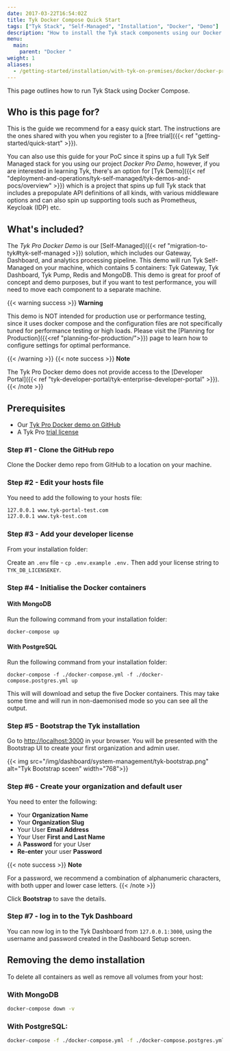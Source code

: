 ```yaml
---
date: 2017-03-22T16:54:02Z
title: Tyk Docker Compose Quick Start
tags: ["Tyk Stack", "Self-Managed", "Installation", "Docker", "Demo"]
description: "How to install the Tyk stack components using our Docker Pro-Demo proof of concept"
menu:
  main:
    parent: "Docker "
weight: 1
aliases:
  - /getting-started/installation/with-tyk-on-premises/docker/docker-pro-demo/docker-pro-demo/
---
```


This page outlines how to run Tyk Stack using Docker Compose.

## Who is this page for?
This is the guide we recommend for a easy quick start. The instructions are the ones shared with you when you register to a [free trial]({{< ref "getting-started/quick-start" >}}).

You can also use this guide for your PoC since it spins up a full Tyk Self Managed stack for you using our project *Docker Pro Demo*, however, if you are interested in learning Tyk, there's an option for [Tyk Demo]({{< ref "deployment-and-operations/tyk-self-managed/tyk-demos-and-pocs/overview" >}}) which is a project that spins up full Tyk stack that includes a prepopulate API definitions of all kinds, with various middleware options and can also spin up supporting tools such as Prometheus, Keycloak (IDP) etc.

## What's included?
The *Tyk Pro Docker Demo* is our [Self-Managed]({{< ref "migration-to-tyk#tyk-self-managed >}}) solution, which includes our Gateway, Dashboard, and analytics processing pipeline. This demo will run Tyk Self-Managed on your machine, which contains 5 containers: Tyk Gateway, Tyk Dashboard, Tyk Pump, Redis and MongoDB. This demo is great for proof of concept and demo purposes, but if you want to test performance, you will need to move each component to a separate machine.

{{< warning success >}}
**Warning**

This demo is NOT intended for production use or performance testing, since it uses docker compose and the configuration files are not specifically tuned for performance testing or high loads. Please visit the [Planning for Production]({{<ref "planning-for-production/">}}) page to learn how to configure settings for optimal performance.

{{< /warning >}}
{{< note success >}}
**Note**  

The Tyk Pro Docker demo does not provide access to the [Developer Portal]({{< ref "tyk-developer-portal/tyk-enterprise-developer-portal" >}}).
{{< /note >}}

## Prerequisites

* Our [Tyk Pro Docker demo on GitHub](https://github.com/TykTechnologies/tyk-pro-docker-demo)
* A Tyk Pro [trial license](https://pages.tyk.io/get-started-with-tyk)

### Step #1 - Clone the GitHub repo

Clone the Docker demo repo from GitHub to a location on your machine.

### Step #2 - Edit your hosts file

You need to add the following to your hosts file:

```bash
127.0.0.1 www.tyk-portal-test.com
127.0.0.1 www.tyk-test.com
```

### Step #3 - Add your developer license

From your installation folder:

Create an `.env` file - `cp .env.example .env.` Then add your license string to `TYK_DB_LICENSEKEY`.

### Step #4 - Initialise the Docker containers

#### With MongoDB

Run the following command from your installation folder:

```docker
docker-compose up
```

#### With PostgreSQL

Run the following command from your installation folder:

```docker
docker-compose -f ./docker-compose.yml -f ./docker-compose.postgres.yml up
```

This will will download and setup the five Docker containers. This may take some time and will run in non-daemonised mode so you can see all the output.

### Step #5 - Bootstrap the Tyk installation

Go to [http://localhost:3000](http://localhost:3000) in your browser. You will be presented with the Bootstrap UI to create your first organization and admin user.

{{< img src="/img/dashboard/system-management/tyk-bootstrap.png" alt="Tyk Bootstrap sceen" width="768">}}


### Step #6 - Create your organization and default user

You need to enter the following:

* Your **Organization Name**
* Your **Organization Slug**
* Your User **Email Address**
* Your User **First and Last Name**
* A **Password** for your User
* **Re-enter** your user **Password**

{{< note success >}}
**Note**  

For a password, we recommend a combination of alphanumeric characters, with both upper and lower case
letters.
{{< /note >}}


Click **Bootstrap** to save the details.

### Step #7 - log in to the Tyk Dashboard

You can now log in to the Tyk Dashboard from `127.0.0.1:3000`, using the username and password created in the Dashboard
Setup screen.

## Removing the demo installation

To delete all containers as well as remove all volumes from your host:

### With MongoDB

```bash
docker-compose down -v
```
### With PostgreSQL:

```bash
docker-compose -f ./docker-compose.yml -f ./docker-compose.postgres.yml down -v
```
